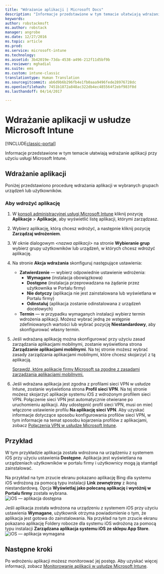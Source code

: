 ```yaml
---
title: "Wdrażanie aplikacji | Microsoft Docs"
description: "Informacje przedstawione w tym temacie ułatwiają wdrażanie aplikacji przy użyciu usługi Microsoft Intune."
keywords: 
author: robstackmsft
ms.author: robstack
manager: angrobe
ms.date: 12/27/2016
ms.topic: article
ms.prod: 
ms.service: microsoft-intune
ms.technology: 
ms.assetid: 3b42019e-73da-4538-a496-212f11d5bf9b
ms.reviewer: mghadial
ms.suite: ems
ms.custom: intune-classic
translationtype: Human Translation
ms.sourcegitcommit: ab6d9b6b296fb4e1fb0aaa9496fede28976728dc
ms.openlocfilehash: 7451b1872a848ac322db4ec485564f2ebf983f0d
ms.lasthandoff: 04/14/2017

---
```

# <a name="deploy-apps-in-microsoft-intune"></a>Wdrażanie aplikacji w usłudze Microsoft Intune

[!INCLUDE[classic-portal](../includes/classic-portal.md)]

Informacje przedstawione w tym temacie ułatwiają wdrażanie aplikacji przy użyciu usługi Microsoft Intune.


## <a name="deploy-an-app"></a>Wdrażanie aplikacji
Poniżej przedstawiono procedurę wdrażania aplikacji w wybranych grupach urządzeń lub użytkowników.

### <a name="to-deploy-an-app"></a>Aby wdrożyć aplikację

1. W [konsoli administracyjnej usługi Microsoft Intune](https://manage.microsoft.com) kliknij pozycję **Aplikacje** &gt; **Aplikacje**, aby wyświetlić listę aplikacji, którymi zarządzasz.

2.  Wybierz aplikację, którą chcesz wdrożyć, a następnie kliknij pozycję **Zarządzaj wdrożeniem**.

3.  W oknie dialogowym *&lt;nazwa aplikacji&gt;* na stronie **Wybieranie grup** wybierz grupy użytkowników lub urządzeń, w których chcesz wdrożyć aplikację.

4.  Na stronie **Akcja wdrażania** skonfiguruj następujące ustawienia:

    - **Zatwierdzenie** — wybierz odpowiednie ustawienie wdrożenia:
        - **Wymagane** (instalacja obowiązkowa)
        - **Dostępne** (instalacja przeprowadzana na żądanie przez użytkownika w Portalu firmy)
        - **Nie dotyczy** (aplikacja nie jest zainstalowana lub wyświetlana w Portalu firmy)
        - **Odinstaluj** (aplikacja zostanie odinstalowana z urządzeń docelowych)
    - **Termin** — w przypadku wymaganych instalacji wybierz termin wdrożenia aplikacji. Możesz wybrać jedną ze wstępnie zdefiniowanych wartości lub wybrać pozycję **Niestandardowy**, aby skonfigurować własny termin.

5. Jeśli wdrażaną aplikację można skonfigurować przy użyciu zasad zarządzania aplikacjami mobilnymi, zostanie wyświetlona strona **Zarządzanie aplikacjami mobilnymi**. Na tej stronie możesz wybrać zasady zarządzania aplikacjami mobilnymi, które chcesz skojarzyć z tą aplikacją.

    [Sprawdź, które aplikacje firmy Microsoft są zgodne z zasadami zarządzania aplikacjami mobilnymi.](https://www.microsoft.com/server-cloud/products/microsoft-intune/partners.aspx)

6. Jeśli wdrażana aplikacja jest zgodna z profilami sieci VPN w usłudze Intune, zostanie wyświetlona strona **Profil sieci VPN**. Na tej stronie możesz skojarzyć aplikacje systemu iOS z wdrożonym profilem sieci VPN. Połączenie sieci VPN jest automatycznie otwierane po uruchomieniu aplikacji. Aby udostępnić profil sieci VPN, musi on mieć włączone ustawienie profilu **Na aplikację sieci VPN**.
 Aby uzyskać informacje dotyczące sposobu konfigurowania profilów sieci VPN, w tym informacje na temat sposobu kojarzenia profilów z aplikacjami, zobacz [Połączenia VPN w usłudze Microsoft Intune](vpn-connections-in-microsoft-intune.md).

<!---
>[!TIP]
>If an end user previously installed an iOS app and you now deploy it with a deployment action of **Available**, Intune will automatically begin to manage that app with no further action required by you, or the end-user.
--->

## <a name="example"></a>Przykład

W tym przykładzie aplikacja została wdrożona na urządzeniu z systemem iOS przy użyciu ustawienia **Dostępne**.
Aplikacja jest wyświetlana na urządzeniach użytkowników w portalu firmy i użytkownicy mogą ją stamtąd zainstalować.

Na przykład na tym zrzucie ekranu pokazano aplikację Bing dla systemu iOS wdrożoną za pomocą typu instalacji **Link zewnętrzny** z ikoną niestandardową. Opcja **Wyświetlaj jako polecaną aplikację i wyróżnij w Portalu firmy** została wybrana.  
![iOS — aplikacja dostępna](./media/available-install-on-iOS.png)

Jeśli aplikacja została wdrożona na urządzeniu z systemem iOS przy użyciu ustawienia **Wymagane**, użytkownik otrzyma powiadomienie o tym, że aplikacja jest gotowa do zainstalowania. Na przykład na tym zrzucie ekranu pokazano aplikację Foldery robocze dla systemu iOS wdrożoną za pomocą typu instalacji **Zarządzana aplikacja systemu iOS ze sklepu App Store**.  
![iOS — aplikacja wymagana](./media/iOS-Required-install.PNG)

## <a name="next-steps"></a>Następne kroki

Po wdrożeniu aplikacji możesz monitorować jej postęp. Aby uzyskać więcej informacji, zobacz [Monitorowanie aplikacji w usłudze Microsoft Intune](monitor-apps-in-microsoft-intune.md).

